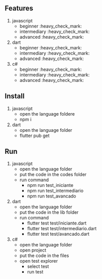 ## Features
<ol>
  <li>javascript
    <ul>
      <li>beginner :heavy_check_mark:</li>
      <li>intermediary :heavy_check_mark:</li>
      <li>advanced :heavy_check_mark:</li>
    </ul>
  </li>
  <li>dart
    <ul>
      <li>beginner :heavy_check_mark:</li>
      <li>intermediary :heavy_check_mark:</li>
      <li>advanced :heavy_check_mark:</li>
    </ul>
  </li>
  <li>c#
    <ul>
      <li>beginner :heavy_check_mark:</li>
      <li>intermediary :heavy_check_mark:</li>
      <li>advanced :heavy_check_mark:</li>
    </ul>
  </li>
</ol>

## Install
<ol>
  <li>javascript
    <ul>
      <li>open the language foldere</li>
      <li>npm i</li>
    </ul>
  </li>
  <li>dart
    <ul>
      <li>open the language folder</li>
      <li>flutter pub get</li>
    </ul>
  </li>
</ol>

## Run
<ol>
  <li>javascript
    <ul>
      <li>open the language folder</li>
      <li>put the code in the codes folder</li>
      <li>run command
        <ul>
          <li>npm run test_iniciante</li>
          <li>npm run test_intermediario</li>
          <li>npm run test_avancado</li>
        </ul>
      </li>
    </ul>
  </li>
  <li>dart
    <ul>
      <li>open the language folder</li>
      <li>put the code in the lib folder</li>
      <li>run command
        <ul>
          <li>flutter test test/iniciante.dart</li>
          <li>flutter test test/intermediario.dart</li>
          <li>flutter test test/avancado.dart</li>
        </ul>
      </li>
    </ul>
  </li>
  <li>c#
    <ul>
      <li>open the language folder</li>
      <li>open project</li>
      <li>put the code in the files</li>
      <li>open test explorer
        <ul>
          <li>select test</li>
          <li>run test</li>
        </ul>
      </li>
    </ul>
  </li>
</ol>
